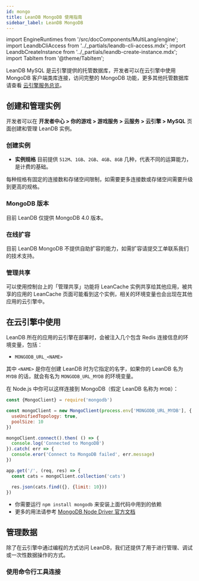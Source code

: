 ```yaml
---
id: mongo
title: LeanDB MongoDB 使用指南
sidebar_label: LeanDB MongoDB
---
```


import EngineRuntimes from '/src/docComponents/MultiLang/engine';
import LeandbCliAccess from '../_partials/leandb-cli-access.mdx';
import LeandbCreateInstance from '../_partials/leandb-create-instance.mdx';
import TabItem from '@theme/TabItem';

LeanDB MySQL 是云引擎提供的托管数据库，开发者可以在云引擎中使用 MongoDB 客户端类库连接，访问完整的 MongoDB 功能，更多其他托管数据库请查看 [云引擎服务总览](/sdk/engine/overview)。

## 创建和管理实例
开发者可以在 **开发者中心 > 你的游戏 > 游戏服务 > 云服务 > 云引擎 > MySQL** 页面创建和管理 LeanDB 实例。

### 创建实例

<LeandbCreateInstance>

- **实例规格** 目前提供 `512M`、`1GB`、`2GB`、`4GB`、`8GB` 几种，代表不同的运算能力，是计费的基础。

每种规格有固定的连接数和存储空间限制，如需要更多连接数或存储空间需要升级到更高的规格。

</LeandbCreateInstance>

### MongoDB 版本

目前 LeanDB 仅提供 MongoDB 4.0 版本。

### 在线扩容

目前 LeanDB MongoDB 不提供自助扩容的能力，如需扩容请提交工单联系我们的技术支持。

### 管理共享

可以使用控制台上的「管理共享」功能将 LeanCache 实例共享给其他应用，被共享的应用的 LeanCache 页面可能看到这个实例，相关的环境变量也会出现在其他应用的云引擎中。

## 在云引擎中使用

LeanDB 所在的应用的云引擎在部署时，会被注入几个包含 Redis 连接信息的环境变量，包括：

- `MONGODB_URL_<NAME>`

其中 `<NAME>` 是你在创建 LeanDB 时为它指定的名字，如果你的 LeanDB 名为 `MYDB` 的话，就会有名为 `MONGODB_URL_MYDB` 的环境变量。

<EngineRuntimes>
<TabItem value='nodejs'>

在 Node.js 中你可以这样连接到 MongoDB（假定 LeanDB 名称为 `MYDB`）：

```js title='app.js'
const {MongoClient} = require('mongodb')

const mongoClient = new MongoClient(process.env['MONGODB_URL_MYDB'], {
  useUnifiedTopology: true,
  poolSize: 10
})

mongoClient.connect().then( () => {
  console.log('Connected to MongoDB')
}).catch( err => {
  console.eror('Connect to MongoDB failed', err.message)
})

app.get('/', (req, res) => {
  const cats = mongoClient.collection('cats')

  res.json(cats.find({}, {limit: 10}))
})
```

- 你需要运行 `npm install mongodb` 来安装上面代码中用到的依赖
- 更多的用法请参考 [MongoDB Node Driver 官方文档](https://docs.mongodb.com/drivers/node/)

</TabItem>
</EngineRuntimes>

## 管理数据
除了在云引擎中通过编程的方式访问 LeanDB，我们还提供了用于进行管理、调试或一次性数据操作的方式。

### 使用命令行工具连接

<LeandbCliAccess />
